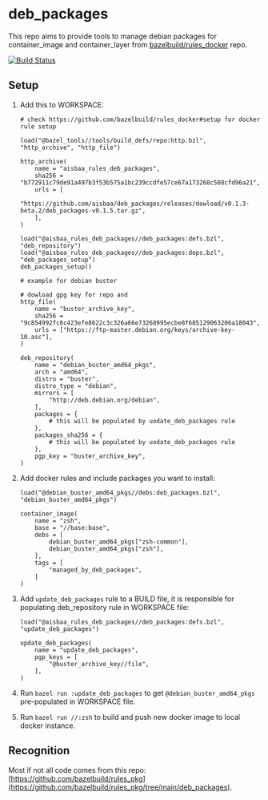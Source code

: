 # deb_packages

This repo aims to provide tools to manage debian packages for container_image
and container_layer from
[bazelbuild/rules_docker](https://github.com/bazelbuild/rules_docker) repo.

[![Build Status](https://travis-ci.org/aisbaa/deb_packages.svg?branch=main)](https://travis-ci.org/aisbaa/deb_packages)

## Setup

1. Add this to WORKSPACE:

   ```bzl
   # check https://github.com/bazelbuild/rules_docker#setup for docker rule setup

   load("@bazel_tools//tools/build_defs/repo:http.bzl", "http_archive", "http_file")

   http_archive(
       name = "aisbaa_rules_deb_packages",
       sha256 = "b772911c79de91a497b3f53b575a1bc239ccdfe57ce67a173268c508cfd96a21",
       urls = [
           "https://github.com/aisbaa/deb_packages/releases/dowload/v0.1.3-beta.2/deb_packages-v0.1.5.tar.gz",
       ],
   )

   load("@aisbaa_rules_deb_packages//deb_packages:defs.bzl", "deb_repository")
   load("@aisbaa_rules_deb_packages//deb_packages:deps.bzl", "deb_packages_setup")
   deb_packages_setup()

   # example for debian buster

   # dowload gpg key for repo and
   http_file(
       name = "buster_archive_key",
       sha256 = "9c854992fc6c423efe8622c3c326a66e73268995ecbe8f685129063206a18043",
       urls = ["https://ftp-master.debian.org/keys/archive-key-10.asc"],
   )

   deb_repository(
       name = "debian_buster_amd64_pkgs",
       arch = "amd64",
       distro = "buster",
       distro_type = "debian",
       mirrors = [
           "http://deb.debian.org/debian",
       ],
       packages = {
           # this will be populated by uodate_deb_packages rule
       },
       packages_sha256 = {
           # this will be populated by uodate_deb_packages rule
       },
       pgp_key = "buster_archive_key",
   )
   ```

2. Add docker rules and include packages you want to install:

   ```bzl
   load("@debian_buster_amd64_pkgs//debs:deb_packages.bzl", "debian_buster_amd64_pkgs")

   container_image(
       name = "zsh",
       base = "//base:base",
       debs = [
           debian_buster_amd64_pkgs["zsh-common"],
           debian_buster_amd64_pkgs["zsh"],
       ],
       tags = [
           "managed_by_deb_packages",
       ]
   )
   ```

3. Add `update_deb_packages` rule to a BUILD file, it is responsible for
   populating deb_repository rule in WORKSPACE file:

   ```
   load("@aisbaa_rules_deb_packages//deb_packages:defs.bzl", "update_deb_packages")

   update_deb_packages(
       name = "update_deb_packages",
       pgp_keys = [
           "@buster_archive_key//file",
       ],
   )
   ```

4. Run `bazel run :update_deb_packages` to get `@debian_buster_amd64_pkgs`
   pre-populated in WORKSPACE file.

5. Run `bazel run //:zsh` to build and push new docker image to local docker
   instance.


## Recognition

Most if not all code comes from this repo:
[https://github.com/bazelbuild/rules_pkg](https://github.com/bazelbuild/rules_pkg/tree/main/deb_packages).
